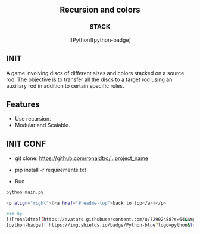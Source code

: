 <a name="readme-top"></a>

<div align="center">

## Recursion and colors

</div>

<div align="center">

### STACK
![Python][python-badge]

</div>

## INIT

A game involving discs of different sizes and colors stacked on a source rod. The objective is to transfer all the discs to a target rod using an auxiliary rod in addition to certain specific rules.

## Features
- Use recursion.
- Modular and Scalable.

## INIT CONF

- git clone: https://github.com/ronaldtro/...project_name

- pip install -r requirements.txt

- Run 
```bash
python main.py

<p align="right">(<a href="#readme-top">back to top</a>)</p>

### By
[![ronaldtro](https://avatars.githubusercontent.com/u/72902488?s=64&amp;v=4)](http://github.com/ronaldtro) 
[python-badge]: https://img.shields.io/badge/Python-blue?logo=python&logoColor=white
